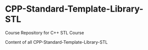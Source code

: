 # CPP-Standard-Template-Library-STL
Course Repository for C++ STL Course

Content of all CPP-Standard-Template-Library-STL 
